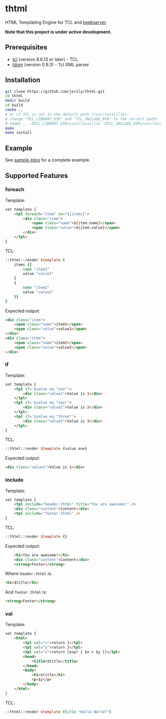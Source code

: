 # thtml

HTML Templating Engine for TCL and [twebserver](https://github.com/jerily/twebserver).

**Note that this project is under active development.** 

## Prerequisites

* [tcl](https://www.tcl.tk/) (version 8.6.13 or later) - TCL
* [tdom](http://www.tdom.org/) (version 0.9.3) - Tcl XML parser

## Installation

```bash
git clone https://github.com/jerily/thtml.git
cd thtml
mkdir build
cd build
cmake ..
# or if TCL is not in the default path (/usr/local/lib):
# change "TCL_LIBRARY_DIR" and "TCL_INCLUDE_DIR" to the correct paths
# cmake .. -DTCL_LIBRARY_DIR=/usr/local/lib -DTCL_INCLUDE_DIR=/usr/local/include
make
make install
```

## Example

See [sample-blog](examples/sample-blog/) for a complete example.

## Supported Features

### foreach

Template:
```html
set template {
    <tpl foreach="item" in="${items}">
        <div class="item">
            <span class="name">${item.name}</span>
            <span class="value">${item.value}</span>
        </div>
    </tpl>
}
```

TCL:
```tcl
::thtml::render $template {
    items {{
        name "item1"
        value "value1"
    }
    {
        name "item2"
        value "value2"
    }}
}
```

Expected output:
```html
<div class="item">
    <span class="name">item1</span>
    <span class="value">value1</span>
</div>
<div class="item">
    <span class="name">item2</span>
    <span class="value">value2</span>
</div>
```

### if

Template:
```html
set template {
    <tpl if='$value eq "one"'>
        <div class="value1">Value is 1</div>
    </tpl>
    <tpl if='$value eq "two"'>
        <div class="value2">Value is 2</div>
    </tpl>
    <tpl if='$value eq "three"'>
        <div class="value3">Value is 3</div>
    </tpl>
}
```

TCL:
```tcl
::thtml::render $template {value one}
```

Expected output:
```html
<div class="value1">Value is 1</div>
```

### include

Template:
```html
set template {
    <tpl include="header.thtml" title="You are awesome!" />
    <div class="content">Content</div>
    <tpl include="footer.thtml" />
}
```

TCL:
```tcl
::thtml::render $template {}
```

Expected output:
```html
    <h1>You are awesome!</h1>
    <div class="content">Content</div>
    <strong>Footer</strong>
```

Where ```header.thtml``` is:
```html
<h1>$title</h1>
```

And ```footer.thtml``` is:
```html
<strong>Footer</strong>
```

### val

Template:
```html
set template {
    <html>
        <tpl val="x">return 1</tpl>
        <tpl val="y">return 2</tpl>
        <tpl val="z">return [expr { $x + $y }]</tpl>
        <head>
            <title>$title</title>
        </head>
        <body>
            <h1>$title</h1>
            <p>$z</p>
        </body>
    </html>
}
```

TCL:
```tcl
::thtml::render $template {title "Hello World!"}
```